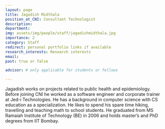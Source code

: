 ```yaml
---
layout: page
title: Jagadish Midthala
position_at_CNI: Consultant Technologist
description: 
department:
img: assets/img/people/staff/jagadishmidthala.jpg
importance: 2
category: Staff
redirect: personal portfolio links if available
research_interests: Research interests
email: 
past: true or false

advisor: # only applicable for students or fellows

---
```


Jagadish works on projects related to public health and epidemiology. Before joining CNI he worked as a software engineer and corporate trainer at Jed-i Technologies. He has a background in computer science with CS education as a specialization. He likes to spend his spare time hiking, travelling and teaching math to school students. He graduated from MS Ramaiah Institute of Technology (BE) in 2006 and holds master’s and PhD degrees from IIT Bombay.